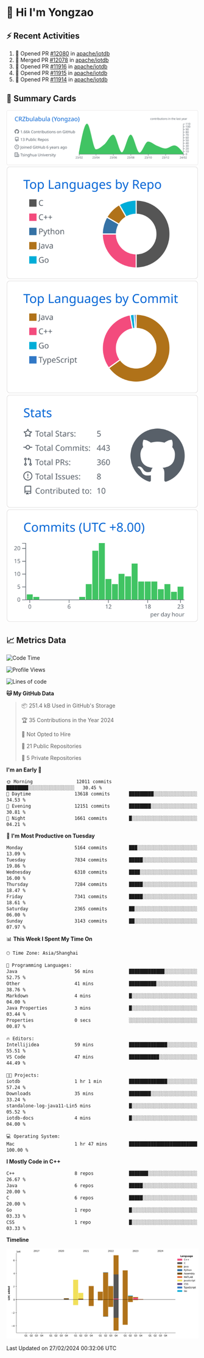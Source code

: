 # 👋 Hi I'm Yongzao

## ⚡ Recent Activities
<!--START_SECTION:activity-->
1. 💪 Opened PR [#12080](https://github.com/apache/iotdb/pull/12080) in [apache/iotdb](https://github.com/apache/iotdb)
2. 🎉 Merged PR [#12078](https://github.com/apache/iotdb/pull/12078) in [apache/iotdb](https://github.com/apache/iotdb)
3. 💪 Opened PR [#11916](https://github.com/apache/iotdb/pull/11916) in [apache/iotdb](https://github.com/apache/iotdb)
4. 💪 Opened PR [#11915](https://github.com/apache/iotdb/pull/11915) in [apache/iotdb](https://github.com/apache/iotdb)
5. 💪 Opened PR [#11914](https://github.com/apache/iotdb/pull/11914) in [apache/iotdb](https://github.com/apache/iotdb)
<!--END_SECTION:activity-->

## 🎑 Summary Cards

[![](https://raw.githubusercontent.com/CRZbulabula/CRZbulabula/main/profile-summary-card-output/github/0-profile-details.svg)](https://github.com/vn7n24fzkq/github-profile-summary-cards)
[![](https://raw.githubusercontent.com/CRZbulabula/CRZbulabula/main/profile-summary-card-output/github/1-repos-per-language.svg)](https://github.com/vn7n24fzkq/github-profile-summary-cards) [![](https://raw.githubusercontent.com/CRZbulabula/CRZbulabula/main/profile-summary-card-output/github/2-most-commit-language.svg)](https://github.com/vn7n24fzkq/github-profile-summary-cards)
[![](https://raw.githubusercontent.com/CRZbulabula/CRZbulabula/main/profile-summary-card-output/github/3-stats.svg)](https://github.com/vn7n24fzkq/github-profile-summary-cards) [![](https://raw.githubusercontent.com/CRZbulabula/CRZbulabula/main/profile-summary-card-output/github/4-productive-time.svg)](https://github.com/vn7n24fzkq/github-profile-summary-cards)

## 📈 Metrics Data

<!--START_SECTION:waka-->
![Code Time](http://img.shields.io/badge/Code%20Time-566%20hrs%205%20mins-blue)

![Profile Views](http://img.shields.io/badge/Profile%20Views-0-blue)

![Lines of code](https://img.shields.io/badge/From%20Hello%20World%20I%27ve%20Written-25.9%20million%20lines%20of%20code-blue)

**🐱 My GitHub Data** 

> 📦 251.4 kB Used in GitHub's Storage 
 > 
> 🏆 35 Contributions in the Year 2024
 > 
> 🚫 Not Opted to Hire
 > 
> 📜 21 Public Repositories 
 > 
> 🔑 5 Private Repositories 
 > 
**I'm an Early 🐤** 

```text
🌞 Morning                12011 commits       ████████░░░░░░░░░░░░░░░░░   30.45 % 
🌆 Daytime                13618 commits       █████████░░░░░░░░░░░░░░░░   34.53 % 
🌃 Evening                12151 commits       ████████░░░░░░░░░░░░░░░░░   30.81 % 
🌙 Night                  1661 commits        █░░░░░░░░░░░░░░░░░░░░░░░░   04.21 % 
```
📅 **I'm Most Productive on Tuesday** 

```text
Monday                   5164 commits        ███░░░░░░░░░░░░░░░░░░░░░░   13.09 % 
Tuesday                  7834 commits        █████░░░░░░░░░░░░░░░░░░░░   19.86 % 
Wednesday                6310 commits        ████░░░░░░░░░░░░░░░░░░░░░   16.00 % 
Thursday                 7284 commits        █████░░░░░░░░░░░░░░░░░░░░   18.47 % 
Friday                   7341 commits        █████░░░░░░░░░░░░░░░░░░░░   18.61 % 
Saturday                 2365 commits        ██░░░░░░░░░░░░░░░░░░░░░░░   06.00 % 
Sunday                   3143 commits        ██░░░░░░░░░░░░░░░░░░░░░░░   07.97 % 
```


📊 **This Week I Spent My Time On** 

```text
🕑︎ Time Zone: Asia/Shanghai

💬 Programming Languages: 
Java                     56 mins             █████████████░░░░░░░░░░░░   52.75 % 
Other                    41 mins             ██████████░░░░░░░░░░░░░░░   38.76 % 
Markdown                 4 mins              █░░░░░░░░░░░░░░░░░░░░░░░░   04.00 % 
Java Properties          3 mins              █░░░░░░░░░░░░░░░░░░░░░░░░   03.44 % 
Properties               0 secs              ░░░░░░░░░░░░░░░░░░░░░░░░░   00.87 % 

🔥 Editors: 
Intellijidea             59 mins             ██████████████░░░░░░░░░░░   55.51 % 
VS Code                  47 mins             ███████████░░░░░░░░░░░░░░   44.49 % 

🐱‍💻 Projects: 
iotdb                    1 hr 1 min          ██████████████░░░░░░░░░░░   57.24 % 
Downloads                35 mins             ████████░░░░░░░░░░░░░░░░░   33.24 % 
standalone-log-java11-Lin5 mins              █░░░░░░░░░░░░░░░░░░░░░░░░   05.52 % 
iotdb-docs               4 mins              █░░░░░░░░░░░░░░░░░░░░░░░░   04.00 % 

💻 Operating System: 
Mac                      1 hr 47 mins        █████████████████████████   100.00 % 
```

**I Mostly Code in C++** 

```text
C++                      8 repos             ███████░░░░░░░░░░░░░░░░░░   26.67 % 
Java                     6 repos             █████░░░░░░░░░░░░░░░░░░░░   20.00 % 
C                        6 repos             █████░░░░░░░░░░░░░░░░░░░░   20.00 % 
Go                       1 repo              █░░░░░░░░░░░░░░░░░░░░░░░░   03.33 % 
CSS                      1 repo              █░░░░░░░░░░░░░░░░░░░░░░░░   03.33 % 
```



**Timeline**

![Lines of Code chart](https://raw.githubusercontent.com/CRZbulabula/CRZbulabula/main/assets/bar_graph.png)


 Last Updated on 27/02/2024 00:32:06 UTC
<!--END_SECTION:waka-->

